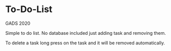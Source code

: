 # To-Do-List
GADS 2020

Simple to do list. No database included just adding task and removing them. 

To delete a task long press on the task and it will be removed automatically.
